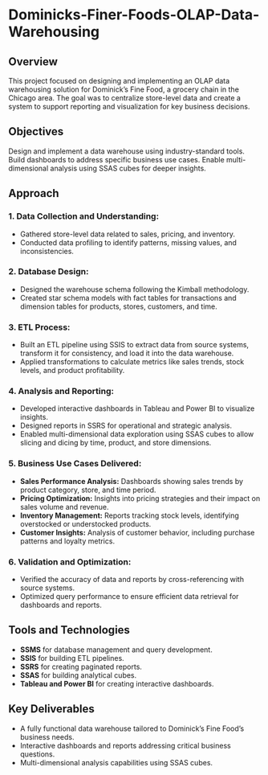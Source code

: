 # Dominicks-Finer-Foods-OLAP-Data-Warehousing

## Overview
This project focused on designing and implementing an OLAP data warehousing solution for Dominick’s Fine Food, a grocery chain in the Chicago area. The goal was to centralize store-level data and create a system to support reporting and visualization for key business decisions.

## Objectives
Design and implement a data warehouse using industry-standard tools.
Build dashboards to address specific business use cases.
Enable multi-dimensional analysis using SSAS cubes for deeper insights.

## Approach
### 1. Data Collection and Understanding:
- Gathered store-level data related to sales, pricing, and inventory.
- Conducted data profiling to identify patterns, missing values, and inconsistencies.
### 2. Database Design:
- Designed the warehouse schema following the Kimball methodology.
- Created star schema models with fact tables for transactions and dimension tables for products, stores, customers, and time.
### 3. ETL Process:
- Built an ETL pipeline using SSIS to extract data from source systems, transform it for consistency, and load it into the data warehouse.
- Applied transformations to calculate metrics like sales trends, stock levels, and product profitability.
### 4. Analysis and Reporting:
- Developed interactive dashboards in Tableau and Power BI to visualize insights.
- Designed reports in SSRS for operational and strategic analysis.
- Enabled multi-dimensional data exploration using SSAS cubes to allow slicing and dicing by time, product, and store dimensions.
### 5. Business Use Cases Delivered:
- **Sales Performance Analysis:** Dashboards showing sales trends by product category, store, and time period.
- **Pricing Optimization:** Insights into pricing strategies and their impact on sales volume and revenue.
- **Inventory Management:** Reports tracking stock levels, identifying overstocked or understocked products.
- **Customer Insights:** Analysis of customer behavior, including purchase patterns and loyalty metrics.
### 6. Validation and Optimization:
- Verified the accuracy of data and reports by cross-referencing with source systems.
- Optimized query performance to ensure efficient data retrieval for dashboards and reports.

## Tools and Technologies
- **SSMS** for database management and query development.
- **SSIS** for building ETL pipelines.
- **SSRS** for creating paginated reports.
- **SSAS** for building analytical cubes.
- **Tableau and Power BI** for creating interactive dashboards.

## Key Deliverables
- A fully functional data warehouse tailored to Dominick’s Fine Food’s business needs.
- Interactive dashboards and reports addressing critical business questions.
- Multi-dimensional analysis capabilities using SSAS cubes.
